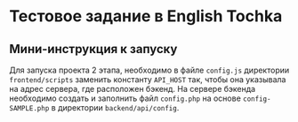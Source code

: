 # Тестовое задание в English Tochka

## Мини-инструкция к запуску
Для запуска проекта 2 этапа, необходимо в файле `config.js` директории `frontend/scripts` заменить константу `API_HOST` так, чтобы она указывала на адрес сервера, где расположен бэкенд.
На сервере бэкенда необходимо создать и заполнить файл `config.php` на основе `config-SAMPLE.php` в директории `backend/api/config`.
